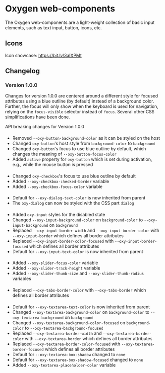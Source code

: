 # Oxygen web-components

The Oxygen web-components are a light-weight collection of basic input
elements, such as text input, button, icons, etc.

## Icons

Icon showcase: https://bit.ly/3aIXPMt

## Changelog

### Version 1.0.0

Changes for version 1.0.0 are centered around a different style for focused
attributes using a blue outline (by default) instead of a background color.
Further, the focus will only show when the keyboard is used for navigation,
relying on the `focus-visible` selector instead of `focus`. Several other CSS
simplifications have been done.

API breaking changes for Version 1.0.0

#### <oxy-button>

* Removed `--oxy-button-background-color` as it can be styled on the host
* Changed `oxy-button`'s host style from `background-color` to `background`
* Changed `oxy-button`'s focus to use blue outline by default, which changes the
  meaning of `--oxy-button-focus-color`
* Added `active` property for `oxy-button` which is set during activation, e.g.,
  while the mouse button is pressed

#### <oxy-checkbox>

* Changed `oxy-checkbox`'s focus to use blue outline by default
* Added `--oxy-checkbox-checked-border` variable
* Added `--oxy-checkbox-focus-color` variable

#### <oxy-dialog>

* Default for `--oxy-dialog-text-color` is now inherited from parent
* The `oxy-dialog` can now be styled with the CSS part `dialog`

#### <oxy-input>

* Added `oxy-input` styles for the disabled state
* Changed `--oxy-input-background-color` on `background-color` to
  `--oxy-input-background` on `background`
* Replaced `--oxy-input-border-width` and `--oxy-input-border-color` with
  `--oxy-input-border` which defines all border attributes
* Replaced `--oxy-input-border-color-focused` with
  `--oxy-input-border-focused` which defines all border attributes
* Default for `--oxy-input-text-color` is now inherited from parent

#### <oxy-slider>

* Added `--oxy-slider-focus-color` variable
* Added `--oxy-slider-track-height` variable
* Added `--oxy-slider-thumb-size` and `--oxy-slider-thumb-radius` variables

#### <oxy-tabs>

* Replaced `--oxy-tabs-border-color` with `--oxy-tabs-border` which
  defines all border attributes

#### <oxy-textarea>

* Default for `--oxy-textarea-text-color` is now inherited from parent
* Changed `--oxy-textarea-background-color` on `background-color` to
  `--oxy-textarea-background` on `background`
* Changed `--oxy-textarea-background-color-focused` on `background-color` to
  `--oxy-textarea-background-focused`
* Replaced `--oxy-textarea-border-width` and `--oxy-textarea-border-color`
  with `--oxy-textarea-border` which defines all border attributes
* Replaced `--oxy-textarea-border-color-focused` with
  `--oxy-textarea-border-focused` which defines all border attributes
* Default for `--oxy-textarea-box-shadow` changed to `none`
* Default for `--oxy-textarea-box-shadow-focused` changed to `none`
* Added `--oxy-textarea-placeholder-color` variable
